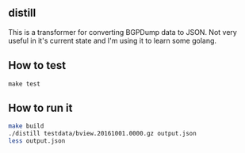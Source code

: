 ## distill
This is a transformer for converting BGPDump data to JSON.  Not very useful in it's current state
and I'm using it to learn some golang.

## How to test
`make test`

## How to run it
```sh
make build
./distill testdata/bview.20161001.0000.gz output.json
less output.json
```
